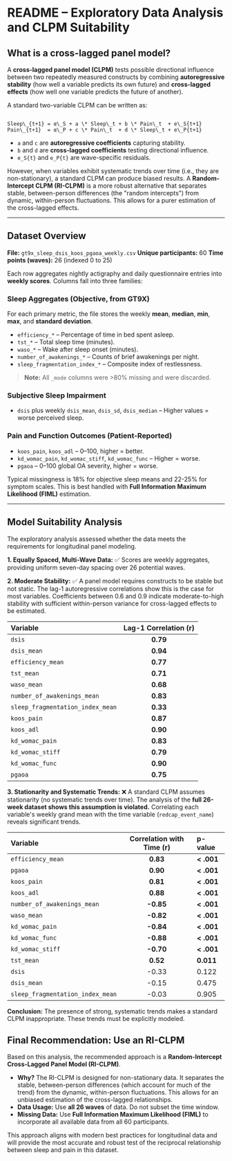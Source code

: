 
# README – Exploratory Data Analysis and CLPM Suitability

## What is a cross-lagged panel model?

A **cross-lagged panel model (CLPM)** tests possible directional influence between two repeatedly measured constructs by combining **autoregressive stability** (how well a variable predicts its own future) and **cross-lagged effects** (how well one variable predicts the future of another).

A standard two-variable CLPM can be written as:
```

Sleep\_{t+1} = α\_S + a \* Sleep\_t + b \* Pain\_t  + e\_S{t+1}
Pain\_{t+1}  = α\_P + c \* Pain\_t  + d \* Sleep\_t + e\_P{t+1}

```
* `a` and `c` are **autoregressive coefficients** capturing stability.
* `b` and `d` are **cross-lagged coefficients** testing directional influence.
* `e_S{t}` and `e_P{t}` are wave-specific residuals.

However, when variables exhibit systematic trends over time (i.e., they are non-stationary), a standard CLPM can produce biased results. A **Random-Intercept CLPM (RI-CLPM)** is a more robust alternative that separates stable, between-person differences (the "random intercepts") from dynamic, within-person fluctuations. This allows for a purer estimation of the cross-lagged effects.

---

## Dataset Overview

**File:** `gt9x_sleep_dsis_koos_pgaoa_weekly.csv`
**Unique participants:** 60
**Time points (waves):** 26 (indexed 0 to 25)

Each row aggregates nightly actigraphy and daily questionnaire entries into **weekly scores**. Columns fall into three families:

### Sleep Aggregates (Objective, from GT9X)
For each primary metric, the file stores the weekly **mean**, **median**, **min**, **max**, and **standard deviation**.
* `efficiency_*` – Percentage of time in bed spent asleep.
* `tst_*` – Total sleep time (minutes).
* `waso_*` – Wake after sleep onset (minutes).
* `number_of_awakenings_*` – Counts of brief awakenings per night.
* `sleep_fragmentation_index_*` – Composite index of restlessness.

> **Note:** All `_mode` columns were >80% missing and were discarded.

### Subjective Sleep Impairment
* `dsis` plus weekly `dsis_mean`, `dsis_sd`, `dsis_median` – Higher values = worse perceived sleep.

### Pain and Function Outcomes (Patient-Reported)
* `koos_pain`, `koos_adl` – 0–100, higher = better.
* `kd_womac_pain`, `kd_womac_stiff`, `kd_womac_func` – Higher = worse.
* `pgaoa` – 0–100 global OA severity, higher = worse.

Typical missingness is 18% for objective sleep means and 22-25% for symptom scales. This is best handled with **Full Information Maximum Likelihood (FIML)** estimation.

---

## Model Suitability Analysis

The exploratory analysis assessed whether the data meets the requirements for longitudinal panel modeling.

**1. Equally Spaced, Multi-Wave Data:** ✅
Scores are weekly aggregates, providing uniform seven-day spacing over 26 potential waves.

**2. Moderate Stability:** ✅
A panel model requires constructs to be stable but not static. The lag-1 autoregressive correlations show this is the case for most variables. Coefficients between 0.6 and 0.9 indicate moderate-to-high stability with sufficient within-person variance for cross-lagged effects to be estimated.

| Variable                       | Lag-1 Correlation (r) |
| :----------------------------- | :-------------------: |
| `dsis`                           |         **0.79** |
| `dsis_mean`                      |         **0.94** |
| `efficiency_mean`                |         **0.77** |
| `tst_mean`                       |         **0.71** |
| `waso_mean`                      |         **0.68** |
| `number_of_awakenings_mean`      |         **0.83** |
| `sleep_fragmentation_index_mean` |         **0.33** |
| `koos_pain`                      |         **0.87** |
| `koos_adl`                       |         **0.90** |
| `kd_womac_pain`                  |         **0.83** |
| `kd_womac_stiff`                 |         **0.79** |
| `kd_womac_func`                  |         **0.90** |
| `pgaoa`                          |         **0.75** |

**3. Stationarity and Systematic Trends:** ❌
A standard CLPM assumes stationarity (no systematic trends over time). The analysis of the **full 26-week dataset shows this assumption is violated.** Correlating each variable's weekly grand mean with the time variable (`redcap_event_name`) reveals significant trends.

| Variable                         | Correlation with Time (r) | p-value                 |
| :------------------------------- | :-----------------------: | :---------------------- |
| `efficiency_mean`                |           **0.83** | **< .001** |
| `pgaoa`                          |           **0.90** | **< .001** |
| `koos_pain`                      |           **0.81** | **< .001** |
| `koos_adl`                       |           **0.88** | **< .001** |
| `number_of_awakenings_mean`      |          **-0.85** | **< .001** |
| `waso_mean`                      |          **-0.82** | **< .001** |
| `kd_womac_pain`                  |          **-0.84** | **< .001** |
| `kd_womac_func`                  |          **-0.88** | **< .001** |
| `kd_womac_stiff`                 |          **-0.70** | **< .001** |
| `tst_mean`                       |           **0.52** | **0.011** |
| `dsis`                           |           -0.33           | 0.122                   |
| `dsis_mean`                      |           -0.15           | 0.475                   |
| `sleep_fragmentation_index_mean` |           -0.03           | 0.905                   |

**Conclusion:** The presence of strong, systematic trends makes a standard CLPM inappropriate. These trends must be explicitly modeled.



## Final Recommendation: Use an RI-CLPM

Based on this analysis, the recommended approach is a **Random-Intercept Cross-Lagged Panel Model (RI-CLPM)**.

* **Why?** The RI-CLPM is designed for non-stationary data. It separates the stable, between-person differences (which account for much of the trend) from the dynamic, within-person fluctuations. This allows for an unbiased estimation of the cross-lagged relationships.
* **Data Usage:** Use **all 26 waves** of data. Do not subset the time window.
* **Missing Data:** Use **Full Information Maximum Likelihood (FIML)** to incorporate all available data from all 60 participants.

This approach aligns with modern best practices for longitudinal data and will provide the most accurate and robust test of the reciprocal relationship between sleep and pain in this dataset.


